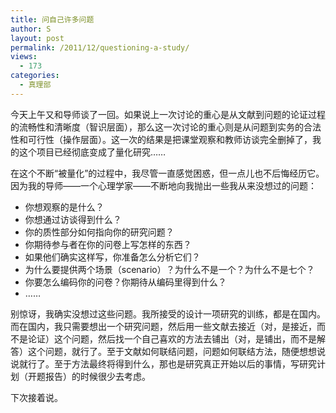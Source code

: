 ```yaml
---
title: 问自己许多问题
author: S
layout: post
permalink: /2011/12/questioning-a-study/
views:
  - 173
categories:
  - 真理部
---
```

今天上午又和导师谈了一回。如果说上一次讨论的重心是从文献到问题的论证过程的流畅性和清晰度（智识层面），那么这一次讨论的重心则是从问题到实务的合法性和可行性（操作层面）。这一次的结果是把课堂观察和教师访谈完全删掉了，我的这个项目已经彻底变成了量化研究……

在这个不断“被量化”的过程中，我尽管一直感觉困惑，但一点儿也不后悔经历它。因为我的导师——一个心理学家——不断地向我抛出一些我从来没想过的问题：

*   你想观察的是什么？
*   你想通过访谈得到什么？
*   你的质性部分如何指向你的研究问题？
*   你期待参与者在你的问卷上写怎样的东西？
*   如果他们确实这样写，你准备怎么分析它们？
*   为什么要提供两个场景（scenario）？为什么不是一个？为什么不是七个？
*   你要怎么编码你的问卷？你期待从编码里得到什么？
*   ……

别惊讶，我确实没想过这些问题。我所接受的设计一项研究的训练，都是在国内。而在国内，我只需要想出一个研究问题，然后用一些文献去接近（对，是接近，而不是论证）这个问题，然后找一个自己喜欢的方法去铺出（对，是铺出，而不是解答）这个问题，就行了。至于文献如何联结问题，问题如何联结方法，随便想想说说就行了。至于方法最终将得到什么，那也是研究真正开始以后的事情，写研究计划（开题报告）的时候很少去考虑。

下次接着说。